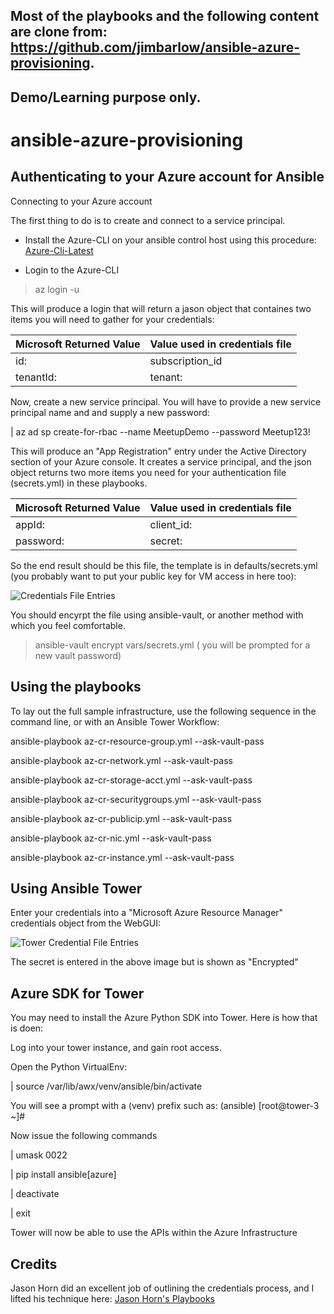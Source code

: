 
## Most of the playbooks and the following content are clone from: https://github.com/jimbarlow/ansible-azure-provisioning. 
## Demo/Learning purpose only.



# ansible-azure-provisioning

## Authenticating to your Azure account for Ansible

Connecting to your Azure account

The first thing to do is to create and connect to a service principal.

* Install the Azure-CLI on your ansible control host using this procedure: [Azure-Cli-Latest](https://docs.microsoft.com/en-us/cli/azure/?view=azure-cli-latest "Azure-CLI-Latest")

* Login to the Azure-CLI

> az login -u

This will produce a login that will return a jason object that containes two items you will need to gather for your credentials:

Microsoft Returned Value | Value used in credentials file
-------------------------| ------------------------------
id: | subscription_id
tenantId: | tenant:

Now, create a new service principal.   You will have to provide a new service principal name and and supply a new password:

| az ad sp create-for-rbac --name MeetupDemo --password Meetup123!

This will produce an "App Registration" entry under the Active Directory section of your Azure console.   It creates a service principal, and the json object returns two more items you need for your authentication file (secrets.yml) in these playbooks.

Microsoft Returned Value | Value used in credentials file
-------------------------| ------------------------------
appId: | client_id:
password: | secret:

So the end result should be this file, the template is in defaults/secrets.yml (you probably want to put your public key for VM access in here too):

![Credentials File Entries](/images/secrets.yml.png)

You should encyrpt the file using ansible-vault, or another method with which you feel comfortable.
> ansible-vault encrypt vars/secrets.yml  ( you will be prompted for a new vault password)

## Using the playbooks

To lay out the full sample infrastructure, use the following sequence in the command line, or with an Ansible Tower Workflow:

ansible-playbook az-cr-resource-group.yml --ask-vault-pass

ansible-playbook az-cr-network.yml --ask-vault-pass

ansible-playbook az-cr-storage-acct.yml --ask-vault-pass

ansible-playbook az-cr-securitygroups.yml --ask-vault-pass

ansible-playbook az-cr-publicip.yml --ask-vault-pass

ansible-playbook az-cr-nic.yml --ask-vault-pass

ansible-playbook az-cr-instance.yml --ask-vault-pass

## Using Ansible Tower

Enter your credentials into a "Microsoft Azure Resource Manager" credentials object from the WebGUI:

![Tower Credential File Entries](/images/tower-creds.png)

The secret is entered in the above image but is shown as "Encrypted"

## Azure SDK for Tower

You may need to install the Azure Python SDK into Tower.   Here is how that is doen:

Log into your tower instance, and gain root access.

Open the Python VirtualEnv:

| source /var/lib/awx/venv/ansible/bin/activate

You will see a prompt with a (venv) prefix such as: (ansible) [root@tower-3 ~]#

Now issue the following commands

| umask 0022

| pip install ansible[azure]

| deactivate

| exit

Tower will now be able to use the APIs within the Azure Infrastructure

## Credits

Jason Horn did an excellent job of outlining the credentials process, and I lifted his technique here:
[Jason Horn's Playbooks](https://github.com/hornjason/ansible-ocp-azure "Jason Horn's OCP Ansible Example")
